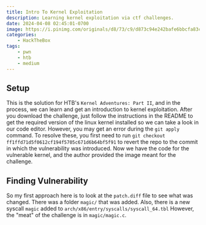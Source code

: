 ```yaml
---
title: Intro To Kernel Exploitation
description: Learning kernel exploitation via ctf challenges.
date: 2024-04-08 02:45:01-0700
image: https://i.pinimg.com/originals/d8/73/c9/d873c94e242bafe6bbcfa83cde3b8b42.jpg
categories:
    - HackTheBox
tags:
    - pwn
    - htb
    - medium
---
```


## Setup

This is the solution for HTB's `Kernel Adventures: Part II`, and in the process, we can learn and get an introduction to kernel exploitation.
After you download the challenge, just follow the instructions in the README to get the required version of the linux kernel installed so we can take a look in our code editor.
However, you may get an error during the `git apply` command.
To resolve these, you first need to run `git checkout ff1ffd71d5f0612cf194f5705c671d6b64bf5f91` to revert the repo to the commit in which the vulnerability was introduced.
Now we have the code for the vulnerable kernel, and the author provided the image meant for the challenge.

## Finding Vulnerability

So my first approach here is to look at the `patch.diff` file to see what was changed.
There was a folder `magic/` that was added.
Also, there is a new syscall `magic` added to `arch/x86/entry/syscalls/syscall_64.tbl`
However, the "meat" of the challenge is in `magic/magic.c`.
